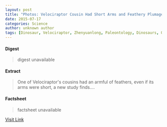 ```yaml
---
layout: post
title: "Photos: Velociraptor Cousin Had Short Arms and Feathery Plumage"
date: 2015-07-17
categories: Science
author: unknown author
tags: [Dinosaur, Velociraptor, Zhenyuanlong, Paleontology, Dinosaurs, Organisms, Mesozoic dinosaurs]
---
```



#### Digest
>digest unavailable

#### Extract
>One of Velociraptor's cousins had an armful of feathers, even if its arms were short, a new study finds....

#### Factsheet
>factsheet unavailable

[Visit Link](http://www.livescience.com/51572-feathered-velociraptor-cousin-photos.html)



